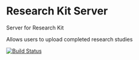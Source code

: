 # Research Kit Server
Server for Research Kit

Allows users to upload completed research studies

[![Build Status](https://travis-ci.org/paperclipmonkey/R-Kit-Server.svg)](https://travis-ci.org/paperclipmonkey/R-Kit-Server)
